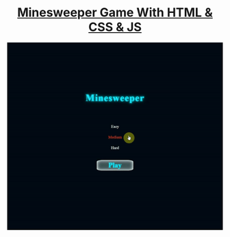<h1 align="center"><a href="https://dreamboat.github.io/javascript-minesweeper/">Minesweeper Game With HTML & CSS & JS</a></h1>

<p align="center">
  <img align="center" src="https://github.com/dreamboat999/Minesweeper/blob/master/presentation/Minesweeper.gif" />
</p>
